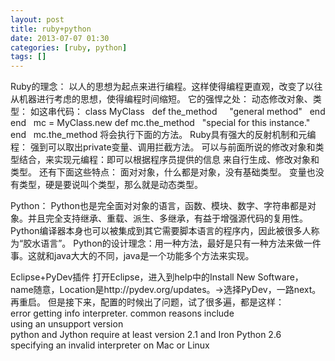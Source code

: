 ```yaml
---
layout: post
title: ruby+python
date: 2013-07-07 01:30
categories: [ruby, python]
tags: []
---
```

Ruby的理念：
以人的思想为起点来进行编程。这样使得编程更直观，改变了以往从机器进行考虑的思想，使得编程时间缩短。
它的强悍之处：
动态修改对象、类型：
如这串代码：
class MyClass
  def the_method
    "general method"
  end
end
 
mc = MyClass.new
def mc.the_method
  "special for this instance."
end
 
mc.the_method
将会执行下面的方法。
Ruby具有强大的反射机制和元编程：
强到可以取出private变量、调用拦截方法。
可以与前面所说的修改对象和类型结合，来实现元编程：即可以根据程序员提供的信息 来自行生成、修改对象和类型。
还有下面这些特点：
面对对象，什么都是对象，没有基础类型。
变量也没有类型，硬是要说叫个类型，那么就是动态类型。

Python：
Python也是完全面对对象的语言，函数、模块、数字、字符串都是对象。并且完全支持继承、重载、派生、多继承，有益于增强源代码的复用性。
Python编译器本身也可以被集成到其它需要脚本语言的程序内，因此被很多人称为“胶水语言”。
Python的设计理念：用一种方法，最好是只有一种方法来做一件事。这就和java大大的不同，java是一个功能多个方法来实现。

Eclipse+PyDev插件
打开Eclipse，进入到help中的Install New Software，name随意，Location是http://pydev.org/updates。→选择PyDev，一路next。再重启。
但是接下来，配置的时候出了问题，试了很多遍，都是这样：
error getting info interpreter.
common reasons include
using an unsupport version
python and Jython require at least version 2.1 and Iron Python 2.6
specifying an invalid interpreter on Mac or Linux

